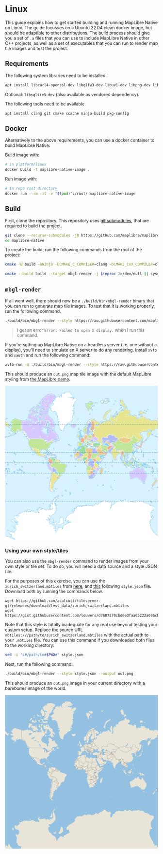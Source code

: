 # Linux

This guide explains how to get started building and running MapLibre Native on Linux. The guide focusses on a Ubuntu 22.04 clean docker image, but should be adaptible to other distributions. The build process should give you a set of `.a` files that you can use to include MapLibre Native in other C++ projects, as well as a set of executables that you can run to render map tile images and test the project.

## Requirements

The following system libraries need to be installed.

```bash
apt install libcurl4-openssl-dev libglfw3-dev libuv1-dev libpng-dev libicu-dev libjpeg8-dev libwebp-dev xvfb
```

Optional: `libsqlite3-dev` (also available as vendored dependency).

The following tools need to be available.

```bash
apt install clang git cmake ccache ninja-build pkg-config
```

## Docker

Alternatively to the above requirements, you can use a docker container to build MapLibre Native:

Build image with:
```bash
# in platform/linux
docker build -t maplibre-native-image .
```

Run image with:
```bash
# in repo root directory
docker run --rm -it -v "$(pwd)":/root/ maplibre-native-image
```

## Build

First, clone the repository. This repository uses [git submodules](https://git-scm.com/book/en/v2/Git-Tools-Submodules), that are required to build the project.

```bash
git clone --recurse-submodules -j8 https://github.com/maplibre/maplibre-native.git
cd maplibre-native
```

To create the build, run the following commands from the root of the project:

```bash
cmake -B build -GNinja -DCMAKE_C_COMPILER=clang -DCMAKE_CXX_COMPILER=clang++ -DCMAKE_BUILD_TYPE=RelWithDebInfo -DMLN_WITH_CLANG_TIDY=OFF -DMLN_WITH_COVERAGE=OFF -DMLN_DRAWABLE_RENDERER=ON -DCMAKE_BUILD_WITH_INSTALL_RPATH=ON
```

```bash
cmake --build build --target mbgl-render -j $(nproc 2>/dev/null || sysctl -n hw.ncpu 2>/dev/null)
```

## `mbgl-render`

If all went well, there should now be a `./build/bin/mbgl-render` binary that you can run to generate map tile images. To test that it is working properly, run the following command.

```bash
./build/bin/mbgl-render --style https://raw.githubusercontent.com/maplibre/demotiles/gh-pages/style.json --output out.png
```

> I get an error `Error: Failed to open X display.` when I run this command.

If you're setting up MapLibre Native on a headless server (i.e. one without a display), you'll need to simulate an X server to do any rendering. Install `xvfb` and `xauth` and run the following command:

```bash
xvfb-run -a ./build/bin/mbgl-render --style https://raw.githubusercontent.com/maplibre/demotiles/gh-pages/style.json --output out.png
```

This should produce an `out.png` map tile image with the default MapLibre styling from [the MapLibre demo](https://maplibre.org/).

![Sample image of world from mbgl-render command](/misc/sample-maplibre-style-mbgl-render-out.png)

### Using your own style/tiles 

You can also use the `mbgl-render` command to render images from your own style or tile set. To do so, you will need a data source and a style JSON file.

For the purposes of this exercise, you can use the `zurich_switzerland.mbtiles` from [here](https://github.com/acalcutt/tileserver-gl/releases/download/test_data/zurich_switzerland.mbtiles), and [this](https://gist.github.com/louwers/d7607270cbd6e3faa05222a09bcb8f7d) following `style.json` file. Download both by running the commands below.

```
wget https://github.com/acalcutt/tileserver-gl/releases/download/test_data/zurich_switzerland.mbtiles
wget https://gist.githubusercontent.com/louwers/d7607270cbd6e3faa05222a09bcb8f7d/raw/4e9532e1760717865df8aeff08f9bcf100f9e8c4/style.json
```

Note that this style is totally inadequate for any real use beyond testing your custom setup. Replace the source URL `mbtiles:///path/to/zurich_switzerland.mbtiles` with the actual path to your `.mbtiles` file. You can use this command if you downloaded both files to the working directory:

```bash
sed -i "s#/path/to#$PWD#" style.json 
```

Next, run the following command.

```bash
./build/bin/mbgl-render --style style.json --output out.png
```

This should produce an `out.png` image in your current directory with a barebones image of the world.

![Sample image of world from mbgl-render command](/misc/sample-barebones-mbgl-render-out.png)